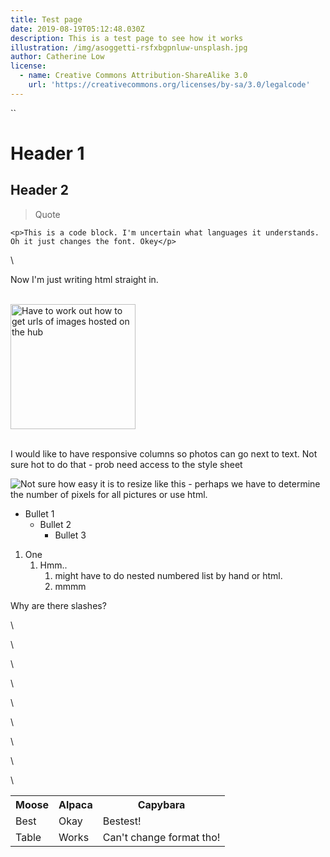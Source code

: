 ```yaml
---
title: Test page
date: 2019-08-19T05:12:48.030Z
description: This is a test page to see how it works
illustration: /img/asoggetti-rsfxbgpnluw-unsplash.jpg
author: Catherine Low
license:
  - name: Creative Commons Attribution-ShareAlike 3.0
    url: 'https://creativecommons.org/licenses/by-sa/3.0/legalcode'
---
```

``

# Header 1

## Header 2

> Quote

```
<p>This is a code block. I'm uncertain what languages it understands. Oh it just changes the font. Okey</p>
```

\
<p>Now I'm just writing html straight in.</p>
<br>
<img src="https://shicschools.org/wp-content/uploads/2017/07/44b964_f16b09bc63944a0b867454d65651e5e6-mv2.jpg" alt="Have to work out how to get urls of images hosted on the hub" style="width:200px;">

\
I would like to have responsive columns so photos can go next to text. Not sure hot to do that - prob need access to the style sheet

![Not sure how easy it is to resize like this - perhaps we have to determine the number of pixels for all pictures or use html. ](/img/hublogosmall.png "This is an image I'm adding with the + button. ")

* Bullet 1
  * Bullet 2
    * Bullet 3

1. One
   1. Hmm.. 
      1. might have to do nested numbered list by hand or html. 
      2. mmmm

Why are there slashes?

<table style="width:100%">

  <tr>

\    <th>Moose</th>

\    <th>Alpaca</th> 

\    <th>Capybara</th>

  </tr>

  <tr>

\    <td>Best</td>

\    <td>Okay</td> 

\    <td>Bestest!</td>

  </tr>

 <tr>

\    <td>Table</td>

\    <td>Works</td> 

\    <td>Can't change format tho!</td>

  </tr>

</table>
